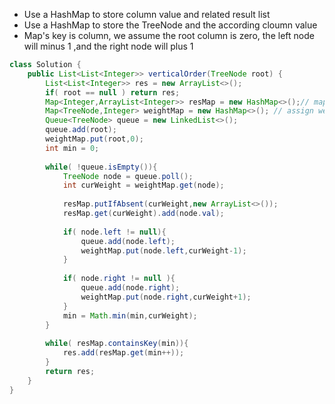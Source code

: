 * Use a HashMap to store column value and related result list
* Use a HashMap to store the TreeNode and the according cloumn value
* Map's key is column, we assume the root column is zero, the left node will minus 1 ,and the right node will plus 1

```java
class Solution {
    public List<List<Integer>> verticalOrder(TreeNode root) {
        List<List<Integer>> res = new ArrayList<>();
        if( root == null ) return res;
        Map<Integer,ArrayList<Integer>> resMap = new HashMap<>();// map for generating output basde on weight values
        Map<TreeNode,Integer> weightMap = new HashMap<>(); // assign weigth values in BFS
        Queue<TreeNode> queue = new LinkedList<>();
        queue.add(root);
        weightMap.put(root,0);
        int min = 0;
        
        while( !queue.isEmpty()){
            TreeNode node = queue.poll();
            int curWeight = weightMap.get(node);
            
            resMap.putIfAbsent(curWeight,new ArrayList<>());
            resMap.get(curWeight).add(node.val);
            
            if( node.left != null){
                queue.add(node.left);
                weightMap.put(node.left,curWeight-1);
            }
            
            if( node.right != null ){
                queue.add(node.right);
                weightMap.put(node.right,curWeight+1);
            }
            min = Math.min(min,curWeight);
        }
        
        while( resMap.containsKey(min)){
            res.add(resMap.get(min++));
        } 
        return res;
    }
}
```
